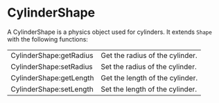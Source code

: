 <!--
category: reference
-->

CylinderShape
===

A CylinderShape is a physics object used for cylinders.  It extends `Shape` with the following
functions:

<table>
<tr>
  <td class="pre">CylinderShape:getRadius</td>
  <td>Get the radius of the cylinder.</td>
</tr>

<tr>
  <td class="pre">CylinderShape:setRadius</td>
  <td>Set the radius of the cylinder.</td>
</tr>

<tr>
  <td class="pre">CylinderShape:getLength</td>
  <td>Get the length of the cylinder.</td>
</tr>

<tr>
  <td class="pre">CylinderShape:setLength</td>
  <td>Set the length of the cylinder.</td>
</tr>
</table>

